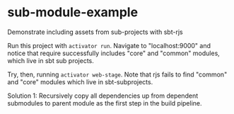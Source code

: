 sub-module-example
==================

Demonstrate including assets from sub-projects with sbt-rjs


Run this project with `activator run`. Navigate to "localhost:9000" and notice that require successfully includes "core" and "common" modules, which live in sbt sub projects.

Try, then, running `activator web-stage`. Note that rjs fails to find "common" and "core" modules which live in sbt-subprojects.


Solution 1: Recursively copy all dependencies up from dependent submodules to parent module as the first step in the build pipeline.
